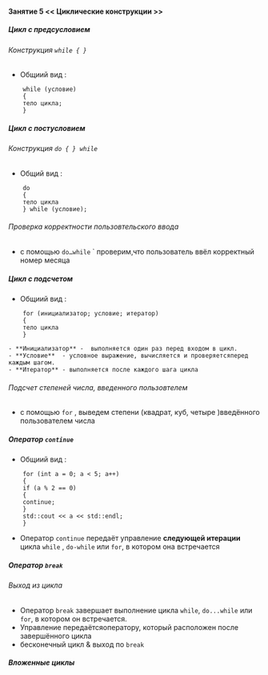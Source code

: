 



#### Занятие 5 << Циклические конструкции >>


##### Цикл с предсусловием

######  Конструкция ` while { } `

 
- Общиий вид :

```
    while (условие)
    {
    тело цикла;
    }

```

##### Цикл с  постусловием

######  Конструкция `do { } while `


- Общий  вид :

```
    do
    {
    тело цикла
    } while (условие);

```

######  Проверка корректности пользовтельского ввода

- с помощью `do…while` `  проверим,что пользователь ввёл корректный номер месяца


##### Цикл с подсчетом

- Общиий вид :

```
    for (инициализатор; условие; итератор)
    {
    тело цикла
    }

```
    - **Инициализатор** -  выполняется один раз перед входом в цикл.
    - **Условие**  - условное выражение, вычисляется и проверяетсяперед каждым шагом.
    - **Итератор** - выполняется после каждого шага цикла

######  Подсчет  степеней числа, введенного пользовтелем

- с помощью `for` , выведем степени (квадрат, куб, четыре )введённого пользователем числа


 ##### Оператор `continue` 

 - Общиий вид :

```
    for (int a = 0; a < 5; a++)
    {
    if (a % 2 == 0)
    {
    continue;
    }
    std::cout << a << std::endl;
    }

```
- Оператор `continue` передаёт управление **следующей итерации** цикла `while` , `do-while` или `for`, в котором она встречается


#####  Оператор `break`

###### Выход из цикла

- Оператор `break` завершает выполнение цикла `while`, `do...while` или `for`, в котором он встречается. 
- Управление передаётсяоператору, который расположен после завершённого цикла
- бесконечный цикл & выход  по `break`

##### Вложенные циклы


